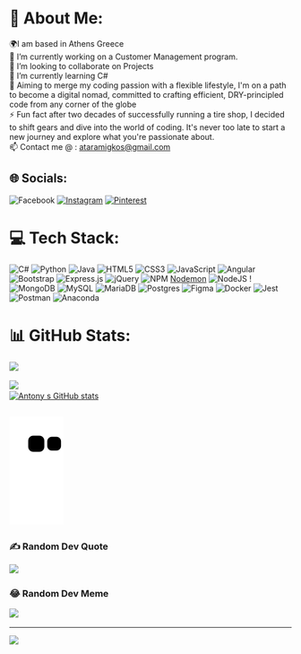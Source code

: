# 💫 About Me:
🌍I am based in Athens Greece<br>🚀 I’m currently working on a Customer Management program.<br>👯 I’m looking to collaborate on Projects<br>🌱 I’m currently learning C#<br>🚙 Aiming to merge my coding passion with a flexible lifestyle, I'm on a path to become a digital nomad, committed to crafting efficient, DRY-principled code from any corner of the globe<br>⚡ Fun fact after two decades of successfully running a tire shop, I decided to shift gears and dive into the world of coding. It's never too late to start a new journey and explore what you're passionate about.<br>📫 Contact me @ : ataramigkos@gmail.com


## 🌐 Socials:
![Facebook](https://img.shields.io/badge/Facebook-%231877F2.svg?logo=Facebook&logoColor=white) [![Instagram](https://img.shields.io/badge/Instagram-%23E4405F.svg?logo=Instagram&logoColor=white)](https://instagram.com/antaramig) [![Pinterest](https://img.shields.io/badge/Pinterest-%23E60023.svg?logo=Pinterest&logoColor=white)](https://pinterest.com/antonytaramigko) 

# 💻 Tech Stack:
![C#](https://img.shields.io/badge/c%23-%23239120.svg?style=for-the-badge&logo=csharp&logoColor=white) ![Python](https://img.shields.io/badge/python-3670A0?style=for-the-badge&logo=python&logoColor=ffdd54) ![Java](https://img.shields.io/badge/java-%23ED8B00.svg?style=for-the-badge&logo=openjdk&logoColor=white) ![HTML5](https://img.shields.io/badge/html5-%23E34F26.svg?style=for-the-badge&logo=html5&logoColor=white) ![CSS3](https://img.shields.io/badge/css3-%231572B6.svg?style=for-the-badge&logo=css3&logoColor=white)  ![JavaScript](https://img.shields.io/badge/javascript-%23323330.svg?style=for-the-badge&logo=javascript&logoColor=%23F7DF1E)  ![Angular](https://img.shields.io/badge/angular-%23DD0031.svg?style=for-the-badge&logo=angular&logoColor=white) ![Bootstrap](https://img.shields.io/badge/bootstrap-%238511FA.svg?style=for-the-badge&logo=bootstrap&logoColor=white) ![Express.js](https://img.shields.io/badge/express.js-%23404d59.svg?style=for-the-badge&logo=express&logoColor=%2361DAFB) ![jQuery](https://img.shields.io/badge/jquery-%230769AD.svg?style=for-the-badge&logo=jquery&logoColor=white) ![NPM](https://img.shields.io/badge/NPM-%23CB3837.svg?style=for-the-badge&logo=npm&logoColor=white) [Nodemon](https://img.shields.io/badge/NODEMON-%23323330.svg?style=for-the-badge&logo=nodemon&logoColor=%BBDEAD) ![NodeJS](https://img.shields.io/badge/node.js-6DA55F?style=for-the-badge&logo=node.js&logoColor=white) ! ![MongoDB](https://img.shields.io/badge/MongoDB-%234ea94b.svg?style=for-the-badge&logo=mongodb&logoColor=white) ![MySQL](https://img.shields.io/badge/mysql-%2300000f.svg?style=for-the-badge&logo=mysql&logoColor=white) ![MariaDB](https://img.shields.io/badge/MariaDB-003545?style=for-the-badge&logo=mariadb&logoColor=white) ![Postgres](https://img.shields.io/badge/postgres-%23316192.svg?style=for-the-badge&logo=postgresql&logoColor=white) ![Figma](https://img.shields.io/badge/figma-%23F24E1E.svg?style=for-the-badge&logo=figma&logoColor=white) ![Docker](https://img.shields.io/badge/docker-%230db7ed.svg?style=for-the-badge&logo=docker&logoColor=white) ![Jest](https://img.shields.io/badge/-jest-%23C21325?style=for-the-badge&logo=jest&logoColor=white)   ![Postman](https://img.shields.io/badge/Postman-FF6C37?style=for-the-badge&logo=postman&logoColor=white)  ![Anaconda](https://img.shields.io/badge/Anaconda-%2344A833.svg?style=for-the-badge&logo=anaconda&logoColor=white)  
# 📊 GitHub Stats:
![](https://github-readme-stats.vercel.app/api?username=AntonisTaramigkos&theme=shades-of-purple&hide_border=false&include_all_commits=true&count_private=true)<br/>

![](https://github-readme-streak-stats.herokuapp.com/?user=AntonisTaramigkos&theme=shades-of-purple&hide_border=false)<br/>
[![Antony s GitHub stats](https://github-readme-stats.vercel.app/api/top-langs/?username=AntonisTaramigkos&hide=html,scss,stylus,blade,jupyter%20notebook,python,css,shell,batchfile,dockerfile,typescript&theme=shades-of-purple&hide_border=false&include_all_commits=true&count_private=true&layout=compact)](https://github.com/AntonisTaramigkos)

## ![Snake animation](https://github.com/AntonisTaramigkos/AntonisTaramigkos/blob/output/github-contribution-grid-snake.svg)


### ✍️ Random Dev Quote
![](https://quotes-github-readme.vercel.app/api?type=horizontal&theme=radical)

### 😂 Random Dev Meme
<img src='https://randommeme-five.vercel.app/' style="height: 400px;"/>

---
[![](https://visitcount.itsvg.in/api?id=AntonisTaramigkos&icon=0&color=0)](https://visitcount.itsvg.in)

<!-- Proudly created with GPRM ( https://gprm.itsvg.in ) -->
